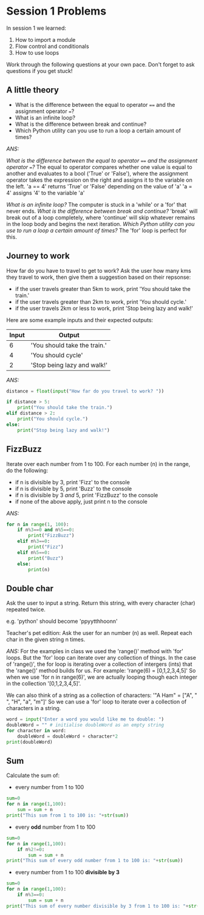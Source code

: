# Session 1 Problems

In session 1 we learned:

1. How to import a module
2. Flow control and conditionals
3. How to use loops

Work through the following questions at your own pace. Don't forget to ask questions if you get stuck!

## A little theory

- What is the difference between the equal to operator `==` and the assignment operator `=`?
- What is an infinite loop?
- What is the difference between break and continue?
- Which Python utility can you use to run a loop a certain amount of times?

*ANS:*

*What is the difference between the equal to operator `==` and the assignment operator `=`?* The equal to operator compares whether one value is equal to another and evaluates to a bool ('True' or 'False'), where the assignment operator takes the expression on the right and assigns it to the variable on the left.
'a == 4' returns 'True' or 'False' depending on the value of 'a'
'a = 4' assigns '4' to the variable 'a'

*What is an infinite loop?* The computer is stuck in a 'while' or a 'for' that never ends.
*What is the difference between break and continue?* 'break' will break out of a loop completely, where 'continue' will skip whatever remains in the loop body and begins the next iteration.
*Which Python utility can you use to run a loop a certain amount of times?* The 'for' loop is perfect for this.

## Journey to work

How far do you have to travel to get to work? Ask the user how many kms they travel to work, then give them a suggestion based on their repsonse:
- if the user travels greater than 5km to work, print 'You should take the train.'
- if the user travels greater than 2km to work, print 'You should cycle.'
- if the user travels 2km or less to work, print 'Stop being lazy and walk!'

Here are some example inputs and their expected outputs:

|Input|Output|
|-----|------|
|6|'You should take the train.'|
|4|'You should cycle'|
|2|'Stop being lazy and walk!'|

*ANS:*
```py
distance = float(input("How far do you travel to work? "))

if distance > 5:
	print("You should take the train.")
elif distance > 2:
	print("You should cycle.")
else:
	print("Stop being lazy and walk!")
```

## FizzBuzz

Iterate over each number from 1 to 100. For each number (n) in the range, do the following:
- if n is divisible by 3, print 'Fizz' to the console
- if n is divisible by 5, print 'Buzz' to the console
- if n is divisible by 3 *and* 5, print 'FizzBuzz' to the console
- if none of the above apply, just print n to the console

*ANS:*
```py
for n in range(1, 100):
	if n%3==0 and n%5==0:
		print("FizzBuzz")
	elif n%3==0:
		print("Fizz")
	elif n%5==0:
		print("Buzz")
	else:
		print(n)
```

## Double char

Ask the user to input a string. Return this string, with every character (char) repeated twice.

e.g. 'python' should become 'ppyytthhoonn'

Teacher's pet edition: Ask the user for an number (n) as well. Repeat each char in the given string n times.

*ANS:*
For the examples in class we used the 'range()' method with 'for' loops. But the 'for' loop can iterate over any collection of things. In the case of 'range()', the for loop is iterating over a collection of intergers (ints) that the 'range()' method builds for us. For example:
'range(6) = [0,1,2,3,4,5]'
So when we use 'for n in range(6)', we are actually looping though each integer in the collection '[0,1,2,3,4,5]'.

We can also think of a string as a collection of characters:
'"A Ham" = ["A", " ", "H", "a", "m"]'
So we can use a 'for' loop to iterate over a collection of characters in a string.

```py
word = input("Enter a word you would like me to double: ")
doubleWord = "" # initialise doubleWord as an empty string
for character in word:
	doubleWord = doubleWord + character*2
print(doubleWord)
```

## Sum

Calculate the sum of:

- every number from 1 to 100
```py
sum=0
for n in range(1,100):
	sum = sum + n
print("This sum from 1 to 100 is: "+str(sum))
```
- every **odd** number from 1 to 100
```py
sum=0
for n in range(1,100):
	if n%2!=0:
		sum = sum + n
print("This sum of every odd number from 1 to 100 is: "+str(sum))
```
- every number from 1 to 100 **divisible by 3**
```py
sum=0
for n in range(1,100):
	if n%3==0:
		sum = sum + n
print("This sum of every number divisible by 3 from 1 to 100 is: "+str(sum))
```
